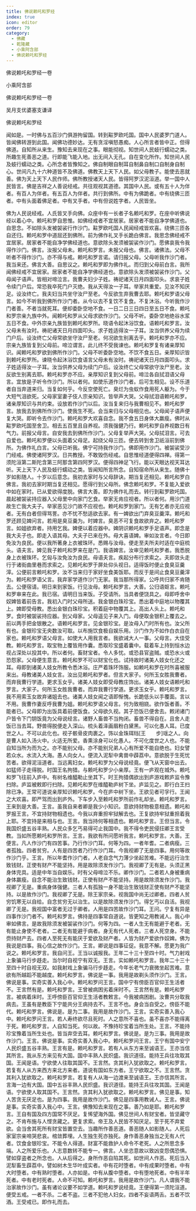 ```yaml
---
title: 佛说赖吒和罗经
index: true
icon: editor
order: 79
category:
  - 佛藏
  - 乾隆藏
  - 小乘阿含部
  - 佛说赖吒和罗经
---
```


佛说赖吒和罗经一卷  

小乘阿含部  

佛说赖吒和罗经一卷  

吴月支优婆塞支谦译  

佛说赖吒和罗经  

闻如是。一时佛与五百沙门俱游拘留国。转到黈罗欧吒国。国中人民婆罗门道人。皆闻佛转游到此国。闻佛功德妙达。无有贪淫嗔怒愚痴。人心所言者皆中正。但得佛道。自知所从来生。豫知去来现在之事。眼能彻视。知世间人民蚑行蠕动之类。所趣生死善恶之道。行即能飞能入地。出无间入无孔。自在变化所作。知世间人民及蚑行蠕动之类。心所念者皆豫知之。佛自制眼自制耳自制鼻自制口自制身自制心。世间凡九十六种道皆不及佛道。佛教天上天下人民。如父母教子。能使去恶就善。佛为天上天下人民作师。佛所教授诸天人民。皆得阿罗汉泥洹道。举一国中人民皆言。佛是吉祥之人善说经戒。共往观视其道德。其国中人民。或有五十人为伴者。有百人为伴者。有五百人为伴者。共行到佛所。中有为佛跪者。中有绕佛三匝者。中有头面着佛足者。中有叉手者。中有但说姓字者。人民皆坐。  

佛为人民说经戒。人氏皆叉手向佛。众座中有一长者子名赖吒和罗。在座中听佛说经以着心中。赖吒和罗自思惟。如佛经戒者不宜居家。居家者不能自净学佛道也。自思念。不如除头发被袈裟行作沙门。黈罗欧吒国人民闻经戒皆欢喜。绕佛三匝各自还归。赖吒和罗中道屈还到佛所。前为佛作礼叉手长跪白佛言。我思念佛经戒不宜居家。居家者不能自净学佛经道也。意欲除头发须被袈裟作沙门。愿佛哀我令我得作沙门。佛言。汝报父母未。赖吒和罗言。未报父母也。佛言。诸佛法。父母不听者不得作沙门。亦不得与戒。赖吒和罗言诺。请归报父母。父母听我作沙门者。我当来还。佛言大善。自思议之。赖吒和罗即为佛作礼。而归到父母前白言。我所闻佛经戒不宜居家。居家者不能自净学佛经道也。意欲除头发须被袈裟作沙门。父母闻子语声。皆相对啼泣言。我曹夫妇少子姓。祷祀诸天日月四面叩头。求哀子姓令续门户后。常恐我卒死门户灭绝。我从天得汝一子耳。举家共重爱。见汝不知厌足。设汝终亡。我夫妇当共坐守汝尸至老。今反欲生弃我曹去耶。赖吒和罗语父母言。如今不听我到佛所作沙门者。从今以去不复饮不复食。不复沐浴。今听我作沙门者善。不者当就死耳。便却委卧空地不食。一日二日三日四日至五日不食。赖吒和罗宗亲九族中外。闻赖吒和罗从父母求欲作沙门。父母不听。委卧空地绝谷水浆五日不食。中外宗亲九族皆到赖吒和罗所。晓语令起沐浴饮食。语赖吒和罗言。汝父母未有汝时。祷祀诸天日月四面叩头。求子姓适得汝一子耳。汝当供养父母为续门户后。设汝终亡父母常欲坐守汝尸至老。何况欲生别离去乎。赖吒和罗亦不应。宗亲九族皆复到父母前。啼泣谓言。此儿终不受我谏也。赖吒和罗复有诸亲厚知识。闻赖吒和罗欲到佛所作沙门。父母不听委卧空地。不饮不食五日。亲厚知识皆到赖吒和罗所。谏晓令起沐浴饮食语言父母未有汝时。祷祀诸天日月四面叩头。求子姓适得汝一子耳。汝当供养父母为续门户后。设汝终亡父母常欲守汝尸至老。汝反欲生别离去耶。赖吒和罗亦不应。亲厚知识复到父母前。啼泣各自拭泪语父母言。宜放是子听令作沙门。所以者何。如使乐道作沙门者。后可生相见。设不乐道者自当弃道来归。当复如何乎。今反空使死亡。臭烂为虫蚁作食用死人躯为。今于大短气沮欲死。父母家室妻子伎人宗亲知识。皆举声大哭。父母拭泪语赖吒和罗。诸亲厚知识与共约束。设放若作沙门以后。汝当复来归与我曹相见不。赖吒和罗言。放我去到佛所作沙门。使我生不死。会当来归与父母相见也。父母闻子语声便复大哭。即听令去作沙门。赖吒和罗大欢喜自念。我不食五日身体大羸瘦。佛时从黈罗欧吒国至舍卫。相去五百里且自养视。须我强健乃行。赖吒和罗自养视数日有气力。前报父母言。自安我去到佛所作沙门。父母复举声大哭。父母拭泪言。可去自爱也。赖吒和罗便以头面着父母足。起绕父母三匝。便去转到舍卫祇洹前到佛所。为佛作礼白言。父母已听我。佛宁可持我作沙门。佛即用作沙门。被袈裟受沙门经戒。佛使诸阿罗汉。日共教授。不敢毁伤经戒。自思惟经道便得四禅。得第一须陀洹第二斯陀含第三阿那含第四阿罗汉。便得四神足飞行。能以天眼达视天耳达听。天上天下人民及蚑行蠕动之类。皆闻知所言所念。自知宿命所从来生。随佛十岁如影随人。十岁以后意念。我初去家时与父母辞诀。期当复还相见。赖吒和罗白佛言。我初去家时期当复还相见。愿得行到父母所。佛念赖吒和罗。不复能入爱欲中如在家时。已从爱欲得度脱。佛言大善。即为佛作礼而去。转行到黈罗欧吒国。晨起被袈裟持应器入父母里中向家门乞食。举家无肯应视者。所以者何。用沙门道故生亡我大夫子。举家恶见沙门故不应视也。赖吒和罗到家门。无有乞者亦无应视者。无有白者但得骂詈。亦不忧不愁适欲去家。有一婢欲出门弃臭豆羹滓。赖吒和罗还顾见婢问言。若用是臭豆羹为。时婢言。臭恶不可复食故欲弃之。赖吒和罗言。如姐欲弃者。持用乞我。婢便以着应器中。婢阴识赖吒和罗手足语声。即念是我大夫子也。即走入语其母。大夫子已来在外。母大喜语婢。审如汝言者。今日即免汝为良民。便以我所著身上衣被珠环。悉赐与汝母。便走至夫所夫时适在中庭梳头。语夫言。婢见我子赖吒和罗来在是门。我语婢言。汝审见赖吒和罗者。我悉脱身上衣被珠环。乞匈与汝免汝为良民。母语夫言。疾起分布行求索之。夫即敛头走行于诸街曲里巷而求索之。见赖吒和罗于屏处仰头视日。适得饭时便止食臭豆羹滓。公便前言赖吒和罗。汝不当来归于家好坐食美饭耶。而反于是间止食臭豆羹滓为。赖吒和罗语父言。我弃家学道作沙门无家。我当那所得家。公呼共归家不肯随去。公便宿请。明日来到家饭。行见汝母。赖吒和罗言。大善。公归语妪言。赖吒和罗审来在此。我已宿。请明日当来饭。子受请所。当具者便饶具之。母即呼舍中奴婢皆着前告言。我初入门时父母所送。我金银白珠珍宝。悉出着中庭地以物覆其上。婢即受母教。悉出金银白珠珍宝。积着庭中物覆其上。高出人头上。赖吒和罗。食时被袈裟持应器。到父母家。父母遥见子来入门。母便取金银积上覆去之。前以两手把金银散之。语赖吒和罗言。见金银珍宝。是汝母入门时所有也。汝父所有也。金银珍宝无央数汝可取。以布施饮食极自娱乐用。沙门作为不如作白衣自在家也。赖吒和罗语父母言。如使大人用我言者。我欲诫大人一事。父母言。大佳受教。赖吒和罗言。取宝物上覆皆用作囊。悉取珍宝盛着囊中。载着车上持到恒水边视占深处以投其中。所以者何。畜财宝者。令人多忧。或恐县官盗贼。或恐水火或恐怨家。父母便生意言。赖吒和罗不可以财宝化也。试持故时诸美人妓女化还之耳。母即到诸美人妓女所教令悉沐浴。庄严着珠环饰服。如赖吒和罗在时所喜被服来出。母教诸美人妓女言。汝出见赖吒和罗者。但言大家子。何所玉女胜我曹者。而弃我曹行学道。更求玉女乎。诸美人妓女即受母教庄饰出。诸美人妓女语赖吒和罗言。大家子。何所玉女胜我曹者。而弃我曹行学道。更求玉女乎。赖吒和罗言。我不用索玉女故弃诸姐去也。诸美人妓女闻之语即惭愧。长跪低头以手覆面。言以不用。我曹作妻反呼我曹为姐。赖吒和罗语父母言。何为致相娆。欲作饭者善。不能者已。父母即为出饭具着前便饭食。父母欲久视。其子恐饭已便舍去。敕闭诸门户皆令下门钥饭竟为父母说经言。诸野人畜兽不当拘闭。畜兽不得自在。且舍人走饭已当去耳。野兽得脱便走入深山。梳头着泽画眉粉白黛黑。可以化愚人耳。已度世之人。不可以此化也。视子骸骨皮肉裹之。饰以金珠珥珰[王　　步]瑶之人。向是曹人如入汤火中。火适无所爱。香熏涂身可以化愚人。不可化度世之人也。不能自知当所为而为之。亦不能别父母。亦不能别兄弟人心有所爱不能自绝也。妇女譬若众水。水流入大海。愚人向女人。便流入泥犁中禽兽中薜荔中。意欲脱于生死忧苦者。欲得泥洹道者。当远离妇女。赖吒和罗为父母说经竟。便飞从天窗中出去。如猛师子走得脱。时国王名拘猎。与赖吒和罗少小亲厚。王有一庐观在城外。赖吒和罗飞往前入庐中。有树名维醯勒止坐其下。时王拘猎偶欲出到庐游戏敕庐监令豫扫除。庐监被敕即行扫除。见赖吒和罗在维醯勒庐树下坐。庐监见之。即行白王扫除已净。王常可道说亲厚知识赖吒和罗。今在庐中树下坐。王欲见者可孚行。王闻之大欢喜。即严驾而出到庐外。下车步入至赖吒和罗所前作礼却坐。赖吒和罗言。王来到是大善。王言。虽我自来者卿是我少小知识。意欲持财物极意相遗。赖吒和罗报王言。不宜持财物相遗也。今我以弃重担牢狱解去也。王复欲持牢狱重担着我上耶。不宜持是来相与也。王言。我当持何等相遗也。赖吒和罗言。王但当言。令我国炽盛五谷丰熟。人民众多乞丐易得可止我国中。我不得令吏民侵抂卿王言受教。当如所愿赖吒和罗所言。王言。我欲有所问愿听我言。赖吒和罗言。大善。王便言。凡人作沙门有四苦事。乃行作沙门耳。何等为四。一者年耆。二者病瘦。三者孤独。四者贫穷。人有是四苦者乃行作沙门耳。今我视卿了无是四事。用何等故作沙门乎。王言。所以年耆作沙门者。人老自念气力薄少坐起苦难。不能远行治生致钱财。正使有财产不能坚持。用是故除须发作沙门。我视卿了无有是。头须正黑身体完具。适是中年当自娱乐。时有父母啼泣不乐。卿作沙门。二者若人身被重病身体羸瘦。自念不能治生致钱财。正使有财产不能坚持。用是故除须发作沙门。我视卿了无是。重病身体强健。三者人有孤独一身不能治生致钱财正使有财产不能坚持。以是故作沙门。我视卿了无是。除王家宗亲。视我国中尚无过卿者。四者人贫穷饥寒无以自给。自念贫穷无以治生。以是故除须发作沙门。得乞丐以自活。我视卿了无是。我视国中富者无过于卿者。人用是四苦故作沙门耳。王问。宁复有异是四事作沙门者不。赖吒和罗言。佛持是四事常自道说。皆更知之用教诫人。我心中审如佛言。是故我除须发被袈裟作沙门。何等为四。一者人生无有能避于老者。无有能止身使不老者。二者无有能避于病者。身无有代人死者。三者人死空身。不能赍持财产去。四者人至死无有能厌于爱欲及财产者。人皆为财产爱欲作奴婢。佛为我说是四事。我心信之故作沙门。王言。卿说是四事征促。我意不解。愿更为我广说之。赖吒和罗言。我自问王。王当以诚报我。王年二十三十至四十时。气力射戏上象骗马行步趍走。当尔时自视宁有双无。王言。实如赖吒和罗言。我年二十三十至四十时自视无双。如我射戏上象骗马行步趍走。今年长老气力衰微坐起苦难。意欲有所越蹈不能越度。赖吒和罗言。佛说是一事。我用是故剃头须作沙门。王言。佛说是事。实奇实善入我心中。赖吒和罗问王言。国中宁有傍臣百官仰王生活者不。王言然有是。赖吒和罗言。王曾被病困劣着床时不。王言然有是。赖吒和罗言。被病着床时。王呼傍臣百官仰王生活者教敕言。今我被病困剧。汝曹共分取我病去。王虽有是教臣下宁能共分王病持去不。王言不也。身会当自受之。傍臣不能代。赖吒和罗言。佛说是。是为二事。我用是故作沙门。王言。实奇实善入我心中。赖吒和罗问王言。若人寿终欲尽且死时。人之意所不喜也。虽不喜亦不能得离于死。赖吒和罗言。人自知当死。何以故。不豫持珍宝着当所生处。王言。不能持珍宝豫着当所生处也。皆当弃空去耳。赖吒和罗言。佛说是。是为三事。我用是故作沙门。王言。佛说是事。实奇实善入我心中。赖吒和罗问王言。王宁有国中安宁人民炽盛五谷丰熟。王言有是。赖吒和罗言。若有人从东方来至诚语王。王亦当信其所言。我从东方来见有大国。国中丰熟人民炽盛。我识道径。能持王兵往攻取其国。王闻是语。宁欲使人往取其国不。王言然。贪其利入犹欲取之。赖吒和罗言。若复有人从方来西方来北方来者。道说有国如东方者。王宁欲取之不。王言然。贪其利入犹欲取之。赖吒和罗言。若复有人从海一边渡来至诚语王。王亦信其所言。言海一边有大国。国中五谷丰熟人民炽盛。我识道径。能持王兵往攻其国。王闻是语。宁欲使人取其国不。王言然。贪其利入犹欲取之。赖吒和罗言。佛见是事。知人苦贪无厌足也。是为四事。我用是故作沙门。佛见是四事用教诫人。王言。佛说是事。实奇实善入我心中。王言。佛豫知去来现在之事。善乃如是耶。赖吒和罗言。王自有国及四方国常不厌足。复悕望海外国。佛见世间人有财宝者。皆坚藏守之。不肯布施与人悭贪藏之。更复求索。帝王及人民皆不知厌足。至于死不弃爱欲。会当舍其死所有财宝皆置空去。当趣所作善恶道。善恶随人如影随人。人死后家室宗亲啼哭悲哀。棺敛葬埋。人生独生死亦独死。身作善恶身独当之无有人代者。饮食金银珍宝。不能令人得道。财富不能救护人命令不老死。人之所思念多端。人之所爱乐也。人志意数转不能专一。佛言。人坐恣意故以致凶变怨偶恐惧。譬如穿盗者之所念也。人从后得之。身所作恶自陷其死。如世间人作恶。死后当入泥犁畜生薜荔中。譬如树木生华叶成实者。中有花时堕者。中有成果时堕者。中有大时堕者。中有熟时堕者。人亦如是。中有从腹中堕者。中有堕地死者。中有半年死者。中有老时死者。人命不可知。赖吒和罗言。我用是故作沙门。凡人谓我不能治家故作沙门。虽有诸论议要不如学道。赖吒和罗说经竟。王便得第一须陀洹道。便受五戒。一者不杀。二者不盗。三者不犯他人妇女。四者不妄语两舌。五者不饮酒。王受戒已。即作礼而去。  
